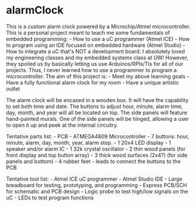 # alarmClock
This is a custom alarm clock powered by a Microchip/Atmel microcontroller.
This is a personal project meant to teach me some fundamentals of embedded programming:
    - How to use a uC programmer (Atmel ICE)
    - How to program using an IDE focused on embedded hardware (Atmel Studio)
    - How to integrate a uC that's NOT a development board.
I absolutely loved my engineering classes and my embedded systems class at UW! However, they spoiled us by basically letting
us use Arduinos/RPIs/TIs for all of our projects. Thus, I never learned how to use a programmer to program a microcontroller.
The aim of this project is:
    - Meet my above learning goals
    - Have a fully functional alarm clock for my room
    - Have a unique artistic outlet
    
The alarm clock will be encased in a wooden box. It will have the capability to set both time and date. The buttons to adjust
hour, minute, alarm time, day, month, and year will all be located on top. The side panels will feature hand-painted murals. One
of the side panels will be hinged, allowing a user to open it up and peek at the internal circuitry.

Tentative parts list:
    - PCB
    - ATMEGA4809 Microcontroller
    - 7 buttons: hour, minute, alarm, day, month, year, alarm stop.
    - 1 20x4 LED display
    - 1 speaker and/or alarm IC
    - 1 32k crystal oscillator
    - 2 thin wood panels (for front display and top button array)
    - 3 thick wood surfaces (2x4?) (for side panels and bottom)
    - 4 rubber feet
    - leads to connect the buttons to the PCB
    
Tentative tool list:
    - Atmel ICE uC programmer
    - Atmel Studio IDE
    - Large breadboard for testing, prototyping, and programming
    - Express PCB/SCH for schematic and PCB design
    - Logic probe to test high/low signals on the uC
    - LEDs to test program functions
